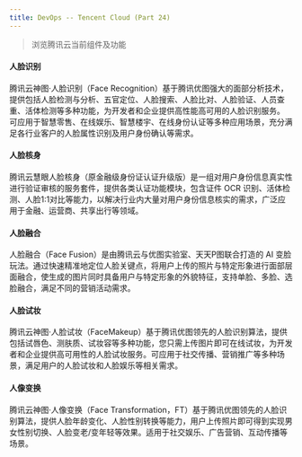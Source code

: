 ```yaml
---
title: DevOps -- Tencent Cloud (Part 24)
---
```


> 浏览腾讯云当前组件及功能

#### 人脸识别

腾讯云神图·人脸识别（Face Recognition）基于腾讯优图强大的面部分析技术，提供包括人脸检测与分析、五官定位、人脸搜索、人脸比对、人脸验证、人员查重、活体检测等多种功能，为开发者和企业提供高性能高可用的人脸识别服务。 可应用于智慧零售、在线娱乐、智慧楼宇、在线身份认证等多种应用场景，充分满足各行业客户的人脸属性识别及用户身份确认等需求。


#### 人脸核身

腾讯云慧眼人脸核身（原金融级身份证认证升级版）是一组对用户身份信息真实性进行验证审核的服务套件，提供各类认证功能模块，包含证件 OCR 识别、活体检测、人脸1:1对比等能力，以解决行业内大量对用户身份信息核实的需求，广泛应用于金融、运营商、共享出行等领域。


#### 人脸融合

人脸融合（Face Fusion）是由腾讯云与优图实验室、天天P图联合打造的 AI 变脸玩法。通过快速精准地定位人脸关键点，将用户上传的照片与特定形象进行面部层面融合，使生成的图片同时具备用户与特定形象的外貌特征，支持单脸、多脸、选脸融合，满足不同的营销活动需求。


#### 人脸试妆

腾讯云神图·人脸试妆（FaceMakeup）基于腾讯优图领先的人脸识别算法，提供包括试唇色、测肤质、试妆容等多种功能，您只需上传图片即可在线试妆，为开发者和企业提供高可用性的人脸试妆服务。可应用于社交传播、营销推广等多种场景，满足用户的人脸试妆和人脸娱乐等相关需求。


#### 人像变换

腾讯云神图·人像变换（Face Transformation，FT）基于腾讯优图领先的人脸识别算法，提供人脸年龄变化、人脸性别转换等能力，用户上传照片即可得到实现男女性别切换、人脸变老/变年轻等效果。适用于社交娱乐、广告营销、互动传播等场景。

